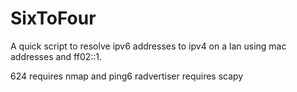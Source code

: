 SixToFour
=========

A quick script to resolve ipv6 addresses to ipv4 on a lan using mac addresses 
and ff02::1.

624 requires nmap and ping6
radvertiser requires scapy
